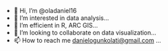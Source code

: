 - 👋 Hi, I’m @oladaniel16
- 👀 I’m interested in data analysis...
- 🌱 I’m efficient in R, ARC GIS...
- 💞️ I’m looking to collaborate on data visualization...
- 📫 How to reach me danielogunkolati@gmail.com ...

<!---
oladaniel16/oladaniel16 is a ✨ special ✨ repository because its `README.md` (this file) appears on your GitHub profile.
You can click the Preview link to take a look at your changes.
--->
